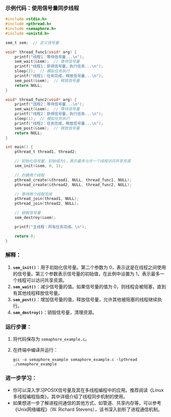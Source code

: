 ### 示例代码：使用信号量同步线程

```c
#include <stdio.h>
#include <pthread.h>
#include <semaphore.h>
#include <unistd.h>

sem_t sem;  // 定义信号量

void* thread_func1(void* arg) {
    printf("线程1：等待信号量...\n");
    sem_wait(&sem);  // 等待信号量
    printf("线程1：获得信号量，执行任务...\n");
    sleep(2);  // 模拟任务执行
    printf("线程1：任务完成，释放信号量...\n");
    sem_post(&sem);  // 释放信号量
    return NULL;
}

void* thread_func2(void* arg) {
    printf("线程2：等待信号量...\n");
    sem_wait(&sem);  // 等待信号量
    printf("线程2：获得信号量，执行任务...\n");
    sleep(1);  // 模拟任务执行
    printf("线程2：任务完成，释放信号量...\n");
    sem_post(&sem);  // 释放信号量
    return NULL;
}

int main() {
    pthread_t thread1, thread2;

    // 初始化信号量，初始值为1，表示最多允许一个线程访问共享资源
    sem_init(&sem, 0, 1);

    // 创建两个线程
    pthread_create(&thread1, NULL, thread_func1, NULL);
    pthread_create(&thread2, NULL, thread_func2, NULL);

    // 等待两个线程完成
    pthread_join(thread1, NULL);
    pthread_join(thread2, NULL);

    // 销毁信号量
    sem_destroy(&sem);

    printf("主线程：所有任务完成。\n");

    return 0;
}

```

### 解释：

1. **`sem_init()`**：用于初始化信号量。第二个参数为 0，表示这是在线程之间使用的信号量。第三个参数表示信号量的初始值，在此例中设置为 1，表示最多一个线程可以访问共享资源。
2. **`sem_wait()`**：减少信号量的值。如果信号量的值为 0，则线程会被阻塞，直到有其他线程释放信号量。
3. **`sem_post()`**：增加信号量的值，释放信号量，允许其他被阻塞的线程继续执行。
4. **`sem_destroy()`**：销毁信号量，清理资源。

### 运行步骤：

1. 将代码保存为 `semaphore_example.c`。
2. 在终端中编译并运行：
    
    `gcc -o semaphore_example semaphore_example.c -lpthread ./semaphore_example`
    

### 进一步学习：

- 你可以深入学习POSIX信号量及其在多线程编程中的应用。推荐阅读《Linux多线程编程指南》，其中详细介绍了线程同步机制的使用。
- 如果想进一步了解进程间通信的其他方式，如管道、共享内存等，可以参考《Unix网络编程》（W. Richard Stevens），该书深入剖析了进程通信机制。